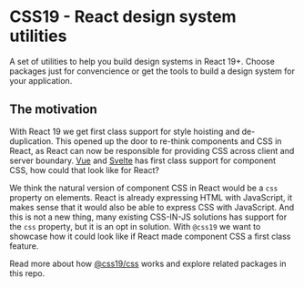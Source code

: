 # CSS19 - React design system utilities

A set of utilities to help you build design systems in React 19+. Choose packages just for convencience or get the tools to build a design system for your application.

## The motivation

With React 19 we get first class support for style hoisting and de-duplication.
This opened up the door to re-think components and CSS in React, as React can now be responsible for providing CSS across client and server boundary. [Vue](https://vuejs.org/) and [Svelte](https://svelte.dev/) has first class support for component CSS, how could that look like for React?

We think the natural version of component CSS in React would be a `css` property on elements. React is already expressing HTML with JavaScript, it makes sense that it would also be able to express CSS with JavaScript. And this is not a new thing, many existing CSS-IN-JS solutions has support for the `css` property, but it is an opt in solution. With `@css19` we want to showcase how it could look like if React made component CSS a first class feature.

Read more about how [@css19/css]('./css/README.md) works and explore related packages in this repo.
